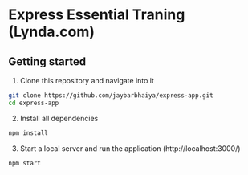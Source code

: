 # Express Essential Traning (Lynda.com)

## Getting started
1. Clone this repository and navigate into it
```sh
git clone https://github.com/jaybarbhaiya/express-app.git
cd express-app
```

2. Install all dependencies
```sh
npm install
```

3. Start a local server and run the application (http://localhost:3000/)
```sh
npm start
```
